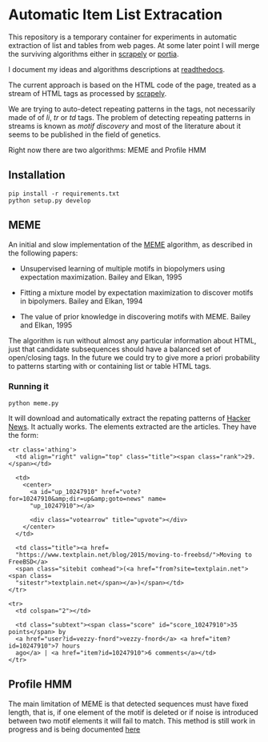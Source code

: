 # Automatic Item List Extracation

This repository is a temporary container for experiments in automatic extraction of list and tables from web pages.
At some later point I will merge the surviving algorithms either in [scrapely](https://github.com/scrapy/scrapely) 
or [portia](https://github.com/scrapinghub/portia).

I document my ideas and algorithms descriptions at [readthedocs](http://aile.readthedocs.org/en/latest/).

The current approach is based on the HTML code of the page, treated as a stream of HTML tags as processed by 
[scrapely](https://github.com/scrapy/scrapely). 

We are trying to auto-detect repeating patterns in the tags, not necessarily made of of *li*, *tr* or *td* tags.
The problem of detecting repeating patterns in streams is known as *motif discovery* and most of the literature about it seems
to be published in the field of genetics.

Right now there are two algorithms: MEME and Profile HMM

## Installation	
	pip install -r requirements.txt
	python setup.py develop
	
## MEME
An initial and slow implementation of the [MEME](http://meme-suite.org/) algorithm, as described in the
following papers:

- Unsupervised learning of multiple motifs in biopolymers using
  expectation maximization.
  Bailey and Elkan, 1995

- Fitting a mixture model by expectation maximization to discover
  motifs in bipolymers.
  Bailey and Elkan, 1994

- The value of prior knowledge in discovering motifs with MEME.
  Bailey and Elkan, 1995

The algorithm is run without almost any particular information about HTML, just that candidate subsequences should have a 
balanced set of open/closing tags. In the future we could try to give more a priori probability to patterns starting with or containing list or table HTML tags.

### Running it    
    python meme.py
    
It will download and automatically extract the repating patterns of [Hacker News](https://news.ycombinator.com/). It actually works. The elements extracted are the articles. They have the form:

    <tr class='athing'>
      <td align="right" valign="top" class="title"><span class="rank">29.</span></td>

      <td>
        <center>
          <a id="up_10247910" href="vote?for=10247910&amp;dir=up&amp;goto=news" name=
          "up_10247910"></a>

          <div class="votearrow" title="upvote"></div>
        </center>
      </td>

      <td class="title"><a href=
      "https://www.textplain.net/blog/2015/moving-to-freebsd/">Moving to FreeBSD</a>
      <span class="sitebit comhead">(<a href="from?site=textplain.net"><span class=
      "sitestr">textplain.net</span></a>)</span></td>
    </tr>

    <tr>
      <td colspan="2"></td>

      <td class="subtext"><span class="score" id="score_10247910">35 points</span> by
      <a href="user?id=vezzy-fnord">vezzy-fnord</a> <a href="item?id=10247910">7 hours
      ago</a> | <a href="item?id=10247910">6 comments</a></td>
    </tr>

## Profile HMM
The main limitation of MEME is that detected sequences must have fixed length, that is, if one element of the motif is deleted or if noise is introduced between two motif elements it will fail to match.
This method is still work in progress and is being documented [here](http://aile.readthedocs.org/en/latest/notes.html)
